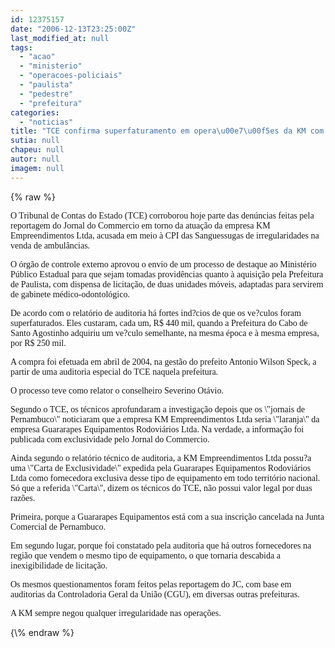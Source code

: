 ```yaml
---
id: 12375157
date: "2006-12-13T23:25:00Z"
last_modified_at: null
tags:
  - "acao"
  - "ministerio"
  - "operacoes-policiais"
  - "paulista"
  - "pedestre"
  - "prefeitura"
categories:
  - "noticias"
title: "TCE confirma superfaturamento em opera\u00e7\u00f5es da KM com Prefeitura de Paulista e pede a\u00e7\u00e3o do Minist\u00e9rio P\u00fablico"
sutia: null
chapeu: null
autor: null
imagem: null
---
```

{\% raw %}
<p><P><FONT face=Verdana>O Tribunal de Contas do Estado (TCE) corroborou hoje parte das denúncias feitas pela reportagem do Jornal do Commercio em torno da atuação da empresa KM Empreendimentos Ltda, acusada em meio à CPI das Sanguessugas de irregularidades na venda de ambulâncias.</FONT></P></p>
<p><P><FONT face=Verdana>O órgão de controle externo aprovou o envio de um processo de destaque ao Ministério Público Estadual para que sejam tomadas providências quanto à aquisição pela Prefeitura de Paulista, com dispensa de licitação, de duas unidades móveis, adaptadas para servirem de gabinete médico-odontológico.</FONT></P></p>
<p><P><FONT face=Verdana>De acordo com o relatório de auditoria&nbsp;há fortes ind?cios de que os ve?culos foram superfaturados. Eles custaram, cada um, R$ 440 mil, quando a Prefeitura do Cabo de Santo Agostinho adquiriu um ve?culo semelhante, na mesma época e à mesma empresa, por R$ 250 mil.</FONT></P></p>
<p><P><FONT face=Verdana>A compra foi efetuada em abril de 2004, na gestão do prefeito Antonio Wilson Speck, a partir de uma auditoria especial do TCE naquela prefeitura.</FONT></P></p>
<p><P><FONT face=Verdana></FONT></P></p>
<p><P><FONT face=Verdana>O processo teve como relator o conselheiro Severino Otávio.</FONT></P></p>
<p><P><FONT face=Verdana>Segundo o TCE, os técnicos aprofundaram a investigação depois que os \"jornais de Pernambuco\" noticiaram que a empresa KM Empreendimentos Ltda seria \"laranja\" da empresa Guararapes Equipamentos Rodoviários Ltda. Na verdade, a informação foi publicada com exclusividade pelo Jornal do Commercio.</FONT></P></p>
<p><P><FONT face=Verdana>Ainda segundo o relatório técnico de auditoria, a KM Empreendimentos Ltda possu?a uma \"Carta de Exclusividade\" expedida pela Guararapes Equipamentos Rodoviários Ltda como fornecedora exclusiva desse tipo de equipamento em todo território nacional. Só que a referida \"Carta\", dizem os técnicos do TCE, não possui valor legal por duas razões. </FONT></P></p>
<p><P><FONT face=Verdana>Primeira, porque a Guararapes Equipamentos está com a sua inscrição cancelada na Junta Comercial de Pernambuco. </FONT></P></p>
<p><P><FONT face=Verdana>Em segundo lugar, porque foi constatado pela auditoria que há outros fornecedores na região que vendem o mesmo tipo de equipamento, o que tornaria descabida a inexigibilidade de licitação. </FONT></P></p>
<p><P><FONT face=Verdana>Os mesmos questionamentos foram feitos pelas reportagem do JC, com base em auditorias da Controladoria Geral da União (CGU), em diversas outras prefeituras.</FONT></P></p>
<p><P><FONT face=Verdana>A KM sempre negou qualquer irregularidade nas operações.</FONT></P> </p>
{\% endraw %}